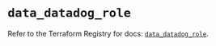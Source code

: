 # `data_datadog_role`

Refer to the Terraform Registry for docs: [`data_datadog_role`](https://registry.terraform.io/providers/datadog/datadog/3.39.0/docs/data-sources/role).
